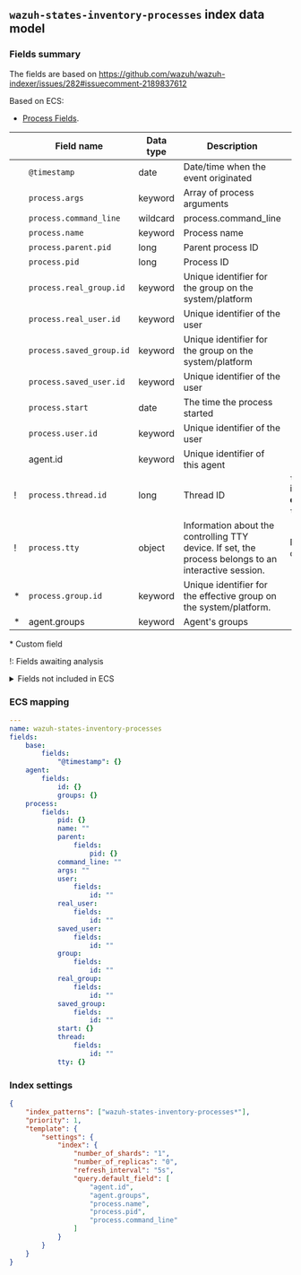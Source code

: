 ## `wazuh-states-inventory-processes` index data model

### Fields summary

The fields are based on https://github.com/wazuh/wazuh-indexer/issues/282#issuecomment-2189837612

Based on ECS:

-   [Process Fields](https://www.elastic.co/guide/en/ecs/current/ecs-process.html).

|     | Field name               | Data type | Description                                                                                          | Comments                                                   | Examples |
| --- | ------------------------ | --------- | ---------------------------------------------------------------------------------------------------- | ---------------------------------------------------------- | -------- |
|     | `@timestamp`             | date      | Date/time when the event originated                                                                  |                                                            |          |
|     | `process.args`           | keyword   | Array of process arguments                                                                           |                                                            |          |
|     | `process.command_line`   | wildcard  | process.command_line                                                                                 |                                                            |          |
|     | `process.name`           | keyword   | Process name                                                                                         |                                                            |          |
|     | `process.parent.pid`     | long      | Parent process ID                                                                                    |                                                            |          |
|     | `process.pid`            | long      | Process ID                                                                                           |                                                            |          |
|     | `process.real_group.id`  | keyword   | Unique identifier for the group on the system/platform                                               |                                                            |          |
|     | `process.real_user.id`   | keyword   | Unique identifier of the user                                                                        |                                                            |          |
|     | `process.saved_group.id` | keyword   | Unique identifier for the group on the system/platform                                               |                                                            |          |
|     | `process.saved_user.id`  | keyword   | Unique identifier of the user                                                                        |                                                            |          |
|     | `process.start`          | date      | The time the process started                                                                         |                                                            |          |
|     | `process.user.id`        | keyword   | Unique identifier of the user                                                                        |                                                            |          |
|     | agent.id                 | keyword   | Unique identifier of this agent                                                                      |                                                            |          |
| !   | `process.thread.id`      | long      | Thread ID                                                                                            | `thread.group` is **not part of ECS;** but `thread.id` is. |          |
| !   | `process.tty`            | object    | Information about the controlling TTY device. If set, the process belongs to an interactive session. | Needs clarification                                        |          |
| *   | `process.group.id`       | keyword   | Unique identifier for the effective group on the system/platform.                                    |                                                            |          |
| *   | agent.groups             | keyword   | Agent's groups                                                                                       |                                                            |          |

\* Custom field

!: Fields awaiting analysis

<details><summary>Fields not included in ECS</summary>
<p>

|     | Field name | ECS field name            | Data type          | Description                                                                                          | Example | Comments                                                   |
| --- | ---------- | ------------------------- | ------------------ | ---------------------------------------------------------------------------------------------------- | ------- | ---------------------------------------------------------- |
| x   | state      | `process.state`           | **No ECS mapping** | State of the process                                                                                 |         | **Not part of ECS;** Maybe as a custom field.              |
| x   | utime      | `process.cpu.user`        | **No ECS mapping** | User mode CPU time                                                                                   |         | **Not part of ECS;** Maybe as a custom field.              |
| x   | stime      | `process.cpu.system`      | **No ECS mapping** | Kernel mode CPU time                                                                                 |         | **Not part of ECS;** Maybe as a custom field.              |
| x?  | fgroup     | `process.group.file.id`   | **No ECS mapping** | unknown                                                                                              |         |                                                            |
| x   | priority   | `process.priority`        | **No ECS mapping** | Process priority                                                                                     |         | **Not part of ECS;** Maybe as a custom field.              |
| x   | nice       | `process.nice`            | **No ECS mapping** | Nice value                                                                                           |         | **Not part of ECS;** Maybe as a custom field.              |
| x   | size       | `process.size`            | **No ECS mapping** | Process size                                                                                         |         | **Not part of ECS;** Maybe as a custom field.              |
| x   | vm_size    | `process.vm.size`         | **No ECS mapping** | Virtual memory size                                                                                  |         | **Not part of ECS;** Maybe as a custom field.              |
| x   | resident   | `process.memory.resident` | **No ECS mapping** | Resident set size                                                                                    |         | **Not part of ECS;** Maybe as a custom field.              |
| x   | share      | `process.memory.share`    | **No ECS mapping** | Shared memory size                                                                                   |         | **Not part of ECS;** Maybe as a custom field.              |
| !   | pgrp       | `process.group.id`        | keyword            | Process group                                                                                        |         | Isn't it duplicated ??                                     |
| x   | session    | `process.session`         | **No ECS mapping** | Session ID                                                                                           |         | **Not part of ECS;** Needs clarification.                  |
| x   | nlwp       | `process.nlwp`            | **No ECS mapping** | Number of light-weight processes                                                                     |         | **Not part of ECS;** Needs clarification.                  |
| !   | tgid       | `process.thread.id`       | **No ECS mapping** | Thread ID ID                                                                                         |         | `thread.group` is **not part of ECS;** but `thread.id` is. |
| !   | tty        | `process.tty`             | object             | Information about the controlling TTY device. If set, the process belongs to an interactive session. |         | Needs clarification                                        |
| x   | processor  | `host.cpu.processor`      | **No ECS mapping** | Processor number                                                                                     |         | No ECS field refers to the core number of the CPU.         |

</p>
</details>


### ECS mapping

```yml
---
name: wazuh-states-inventory-processes
fields:
    base:
        fields:
            "@timestamp": {}
    agent:
        fields:
            id: {}
            groups: {}
    process:
        fields:
            pid: {}
            name: ""
            parent:
                fields:
                    pid: {}
            command_line: ""
            args: ""
            user:
                fields:
                    id: ""
            real_user:
                fields:
                    id: ""
            saved_user:
                fields:
                    id: ""
            group:
                fields:
                    id: ""
            real_group:
                fields:
                    id: ""
            saved_group:
                fields:
                    id: ""
            start: {}
            thread:
                fields:
                    id: ""
            tty: {}
```

### Index settings

```json
{
    "index_patterns": ["wazuh-states-inventory-processes*"],
    "priority": 1,
    "template": {
        "settings": {
            "index": {
                "number_of_shards": "1",
                "number_of_replicas": "0",
                "refresh_interval": "5s",
                "query.default_field": [
                    "agent.id",
                    "agent.groups",
                    "process.name",
                    "process.pid",
                    "process.command_line"
                ]
            }
        }
    }
}
```

